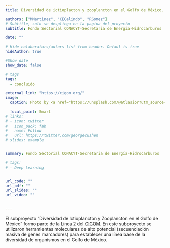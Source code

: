 ```yaml
---
title: Diversidad de ictioplacton y zooplancton en el Golfo de México. Una aproximación metagenética y taxonómica

authors: ["MMartinez", "CEGalindo", "RGomez"]
# Subtitle, solo se despliega en la pagina del proyecto
subtitle: Fondo Sectorial CONACYT-Secretaria de Energía-Hidrocarburos 

date: ""

# Hide colaborators/autors list from header. Defaul is true
hideAuthor: true

#Show date
show_date: false

# tags
tags:
  - concluido

external_link: "https://cigom.org/"
image:
  caption: Photo by <a href="https://unsplash.com/@atlasior?utm_source=unsplash&utm_medium=referral&utm_content=creditCopyText">Krystian Tambur</a> on <a href="https://unsplash.com/s/photos/sea?utm_source=unsplash&utm_medium=referral&utm_content=creditCopyText">Unsplash</a>
  
  focal_point: Smart
# links:
# - icon: twitter
#   icon_pack: fab
#   name: Follow
#   url: https://twitter.com/georgecushen
# slides: example


summary: Fondo Sectorial CONACYT-Secretaria de Energía-Hidrocarburos

# tags:
# - Deep Learning


url_code: ""
url_pdf: ""
url_slides: ""
url_video: ""


---
```


El subproyecto “Diversidad de Ictioplancton y Zooplancton en el Golfo de México” formo parte de la Línea 2 del [CIGOM](https://cigom.org/). En este subproyecto se utilizaron herramientas moleculares de alto potencial (secuenciación masiva de genes marcadores) para establecer una línea base de la diversidad de organismos en el Golfo de México.